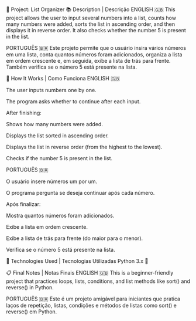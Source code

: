 📄 Project: List Organizer
📚 Description | Descrição
ENGLISH 🇬🇧
This project allows the user to input several numbers into a list, counts how many numbers were added, sorts the list in ascending order, and then displays it in reverse order. It also checks whether the number 5 is present in the list.

PORTUGUÊS 🇧🇷
Este projeto permite que o usuário insira vários números em uma lista, conta quantos números foram adicionados, organiza a lista em ordem crescente e, em seguida, exibe a lista de trás para frente. Também verifica se o número 5 está presente na lista.

🚀 How It Works | Como Funciona
ENGLISH 🇬🇧

The user inputs numbers one by one.

The program asks whether to continue after each input.

After finishing:

Shows how many numbers were added.

Displays the list sorted in ascending order.

Displays the list in reverse order (from the highest to the lowest).

Checks if the number 5 is present in the list.

PORTUGUÊS 🇧🇷

O usuário insere números um por um.

O programa pergunta se deseja continuar após cada número.

Após finalizar:

Mostra quantos números foram adicionados.

Exibe a lista em ordem crescente.

Exibe a lista de trás para frente (do maior para o menor).

Verifica se o número 5 está presente na lista.

🧠 Technologies Used | Tecnologias Utilizadas
Python 3.x 🐍

📋 Final Notes | Notas Finais
ENGLISH 🇬🇧
This is a beginner-friendly project that practices loops, lists, conditions, and list methods like sort() and reverse() in Python.

PORTUGUÊS 🇧🇷
Este é um projeto amigável para iniciantes que pratica laços de repetição, listas, condições e métodos de listas como sort() e reverse() em Python.

